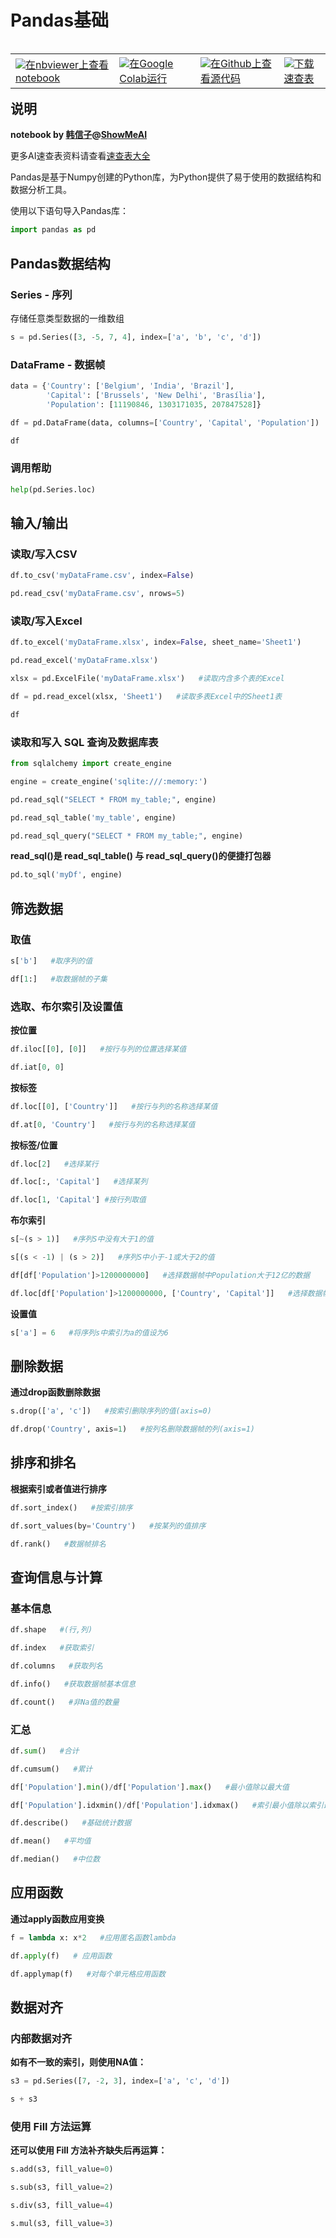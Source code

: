 # Pandas基础
<table align="left">
  <td>
    <a target="_blank" href="http://nbviewer.ipython.org/github/ShowMeAI-Hub/awesome-AI-cheatsheets/blob/main/Pandas/pandas基础-cheatsheet-code.ipynb"><img src="https://raw.githubusercontent.com/jupyter/design/master/logos/Badges/nbviewer_badge.svg" />在nbviewer上查看notebook</a>
  </td>
  <td>
    <a target="_blank" href="https://colab.research.google.com/github/ShowMeAI-Hub/awesome-AI-cheatsheets/blob/main/Pandas/pandas基础-cheatsheet-code.ipynb"><img src="https://colab.research.google.com/assets/colab-badge.svg" />在Google Colab运行</a>
  </td>
  <td>
    <a target="_blank" href="https://github.com/ShowMeAI-Hub/awesome-AI-cheatsheets/Pandas/pandas基础-cheatsheet-code.ipynb"><img src="https://badgen.net/badge/open/github/color=cyan?icon=github" />在Github上查看源代码</a>
  </td>
  <td>
    <a target="_blank" href="https://github.com/ShowMeAI-Hub/awesome-AI-cheatsheets/Pandas/pandas基础-速查表.pdf"><img src="https://badgen.net/badge/download/pdf/color=white?icon=github"/>下载速查表</a>
  </td>
</table>
<br></br>
<br>

## 说明
**notebook by [韩信子](https://github.com/HanXinzi-AI)@[ShowMeAI](https://github.com/ShowMeAI-Hub)**

更多AI速查表资料请查看[速查表大全](https://github.com/ShowMeAI-Hub/awesome-AI-cheatsheets)

Pandas是基于Numpy创建的Python库，为Python提供了易于使用的数据结构和数据分析工具。

使用以下语句导入Pandas库：


```python
import pandas as pd
```

## Pandas数据结构

### Series - 序列

存储任意类型数据的一维数组


```python
s = pd.Series([3, -5, 7, 4], index=['a', 'b', 'c', 'd'])
```

### DataFrame - 数据帧


```python
data = {'Country': ['Belgium', 'India', 'Brazil'],
        'Capital': ['Brussels', 'New Delhi', 'Brasília'],
        'Population': [11190846, 1303171035, 207847528]}
```


```python
df = pd.DataFrame(data, columns=['Country', 'Capital', 'Population'])
```


```python
df
```

### 调用帮助


```python
help(pd.Series.loc)
```

## 输入/输出

### 读取/写入CSV


```python
df.to_csv('myDataFrame.csv', index=False)
```


```python
pd.read_csv('myDataFrame.csv', nrows=5)
```

### 读取/写入Excel


```python
df.to_excel('myDataFrame.xlsx', index=False, sheet_name='Sheet1')
```


```python
pd.read_excel('myDataFrame.xlsx')
```


```python
xlsx = pd.ExcelFile('myDataFrame.xlsx')   #读取内含多个表的Excel
```


```python
df = pd.read_excel(xlsx, 'Sheet1')   #读取多表Excel中的Sheet1表
```


```python
df
```

### 读取和写入 SQL 查询及数据库表


```python
from sqlalchemy import create_engine
```


```python
engine = create_engine('sqlite:///:memory:')
```


```python
pd.read_sql("SELECT * FROM my_table;", engine)
```


```python
pd.read_sql_table('my_table', engine)
```


```python
pd.read_sql_query("SELECT * FROM my_table;", engine)
```

**read_sql()是 read_sql_table() 与 read_sql_query()的便捷打包器**


```python
pd.to_sql('myDf', engine)
```

## 筛选数据

### 取值


```python
s['b']   #取序列的值
```


```python
df[1:]   #取数据帧的子集
```

### 选取、布尔索引及设置值

**按位置**


```python
df.iloc[[0], [0]]   #按行与列的位置选择某值
```


```python
df.iat[0, 0]
```

**按标签**


```python
df.loc[[0], ['Country']]   #按行与列的名称选择某值
```


```python
df.at[0, 'Country']   #按行与列的名称选择某值
```

**按标签/位置**


```python
df.loc[2]   #选择某行
```


```python
df.loc[:, 'Capital']   #选择某列
```


```python
df.loc[1, 'Capital'] #按行列取值
```

**布尔索引**


```python
s[~(s > 1)]   #序列S中没有大于1的值
```


```python
s[(s < -1) | (s > 2)]   #序列S中小于-1或大于2的值
```


```python
df[df['Population']>1200000000]   #选择数据帧中Population大于12亿的数据
```


```python
df.loc[df['Population']>1200000000, ['Country', 'Capital']]   #选择数据帧中人口大于12亿的数据'Country'和'Capital'字段
```

**设置值**


```python
s['a'] = 6   #将序列s中索引为a的值设为6
```

## 删除数据

**通过drop函数删除数据**


```python
s.drop(['a', 'c'])   #按索引删除序列的值(axis=0)
```


```python
df.drop('Country', axis=1)   #按列名删除数据帧的列(axis=1)
```

## 排序和排名

**根据索引或者值进行排序**


```python
df.sort_index()   #按索引排序
```


```python
df.sort_values(by='Country')   #按某列的值排序
```


```python
df.rank()   #数据帧排名
```

## 查询信息与计算

### 基本信息


```python
df.shape   #(行,列)
```


```python
df.index   #获取索引
```


```python
df.columns   #获取列名
```


```python
df.info()   #获取数据帧基本信息
```


```python
df.count()   #非Na值的数量
```

### 汇总


```python
df.sum()   #合计
```


```python
df.cumsum()   #累计
```


```python
df['Population'].min()/df['Population'].max()   #最小值除以最大值
```


```python
df['Population'].idxmin()/df['Population'].idxmax()   #索引最小值除以索引最大值
```


```python
df.describe()   #基础统计数据
```


```python
df.mean()   #平均值
```


```python
df.median()   #中位数
```

## 应用函数

**通过apply函数应用变换**


```python
f = lambda x: x*2   #应用匿名函数lambda
```


```python
df.apply(f)   # 应用函数
```


```python
df.applymap(f)   #对每个单元格应用函数
```

## 数据对齐

### 内部数据对齐

**如有不一致的索引，则使用NA值：**


```python
s3 = pd.Series([7, -2, 3], index=['a', 'c', 'd'])
```


```python
s + s3
```

### 使用 Fill 方法运算

**还可以使用 Fill 方法****补齐缺失后再****运算：**


```python
s.add(s3, fill_value=0)
```


```python
s.sub(s3, fill_value=2)
```


```python
s.div(s3, fill_value=4)
```


```python
s.mul(s3, fill_value=3)
```
